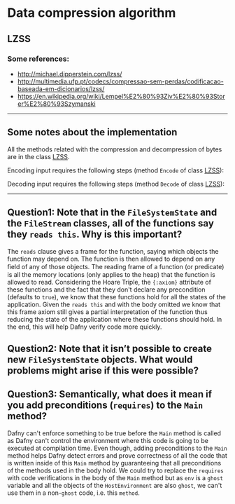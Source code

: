 # Data compression algorithm
## LZSS
    
### Some references:
* http://michael.dipperstein.com/lzss/
* http://multimedia.ufp.pt/codecs/compressao-sem-perdas/codificacao-baseada-em-dicionarios/lzss/
* https://en.wikipedia.org/wiki/Lempel%E2%80%93Ziv%E2%80%93Storer%E2%80%93Szymanski

---

## Some notes about the implementation


All the methods related with the compression and decompression of bytes are in the class [LZSS](./compression/LZSS.dfy).

Encoding input requires the following steps (method `Encode` of class [LZSS](./compression/LZSS.dfy)):

Decoding input requires the following steps (method `Decode` of class [LZSS](./compression/LZSS.dfy)):

---

## **Question1:** Note that in the `FileSystemState` and the `FileStream` classes, all of the functions say they `reads this`. Why is this important?
The `reads` clause gives a frame for the function, saying which objects the function may depend on. The function is then allowed to depend on any ﬁeld of any of those objects.
The reading frame of a function (or predicate) is all the memory locations (only applies to the heap) that the function is allowed to read.
Considering the Hoare Triple, the `{:axiom}` attribute of these functions and the fact that they don't declare any precondition (defaults to `true`), we know that these functions hold for all the states of the application.
Given the `reads this` and with the body omitted we know that this frame axiom still gives a partial interpretation of the function thus reducing the state of the application where these functions should hold. In the end, this will help Dafny verify code more quickly.


## **Question2:** Note that it isn’t possible to create new `FileSystemState` objects. What would problems might arise if this were possible?


## **Question3:** Semantically, what does it mean if you add preconditions (`requires`) to the `Main` method?
Dafny can't enforce something to be true before the `Main` method is called as Dafny can't control the environment where this code is going to be executed at compilation time.
Even though, adding preconditions to the `Main` method helps Dafny detect errors and prove correctness of all the code that is written inside of this `Main` method by guaranteeing that all preconditions of the methods used in the body hold. We could try to replace the `requires` with code verifications in the body of the `Main` method but as `env` is a `ghost` variable and all the objects of the `HostEnvironment` are also `ghost`, we can't use them in a non-`ghost` code, i.e. this `method`.
